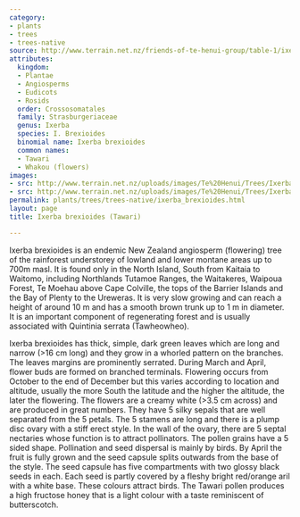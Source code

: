 ```yaml
---
category:
- plants
- trees
- trees-native
source: http://www.terrain.net.nz/friends-of-te-henui-group/table-1/ixerba-brexioides-tawari.html
attributes:
  kingdom:
  - Plantae
  - Angiosperms
  - Eudicots
  - Rosids
  order: Crossosomatales
  family: Strasburgeriaceae
  genus: Ixerba
  species: I. Brexioides
  binomial name: Ixerba brexioides
  common names:
  - Tawari
  - Whakou (flowers)
images:
- src: http://www.terrain.net.nz/uploads/images/Te%20Henui/Trees/Ixerba_brexioides%20by%20Ang%20Wickham,%20Wikipedia.jpg
- src: http://www.terrain.net.nz/uploads/images/Te%20Henui/Trees/Ixerba%20brexioides%20(Tawari)%20by%20Wade%20Doak.jpg
permalink: plants/trees/trees-native/ixerba_brexioides.html
layout: page
title: Ixerba brexioides (Tawari)

---
```

Ixerba brexioides is an endemic New Zealand angiosperm (flowering) tree of the rainforest understorey of lowland and lower montane areas up to 700m masl. It is found only in the North Island, South from Kaitaia to Waitomo, including Northlands Tutamoe Ranges, the Waitakeres, Waipoua Forest, Te Moehau above Cape Colville, the tops of the Barrier Islands and the Bay of Plenty to the Ureweras. It is very slow growing and can reach a height of around 10 m and has a smooth brown trunk up to 1 m in diameter. It is an important component of regenerating forest and is usually associated with Quintinia serrata (Tawheowheo).

Ixerba brexioides has thick, simple, dark green leaves which are long and narrow (&gt;16 cm long) and they grow in a whorled pattern on the branches. The leaves margins are prominently serrated.
During March and April, flower buds are formed on branched terminals. Flowering occurs from October to the end of December but this varies according to location and altitude, usually the more South the latitude and the higher the altitude, the later the flowering. The flowers are a creamy white (&gt;3.5 cm across) and are produced in great numbers. They have 5 silky sepals that are well separated from the 5 petals. The 5 stamens are long and there is a plump disc ovary with a stiff erect style. In the wall of the ovary, there are 5 septal nectaries whose function is to attract pollinators. The pollen grains have a 5 sided shape. Pollination and seed dispersal is mainly by birds. 
By April the fruit is fully grown and the seed capsule splits outwards from the base of the style. The seed capsule has five compartments with two glossy black seeds in each. Each seed is partly covered by a fleshy bright red/orange aril with a white base. These colours attract birds. 
The Tawari pollen produces a high fructose honey that is a light colour with a taste reminiscent of butterscotch.
